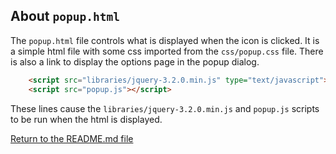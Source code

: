 ## About `popup.html`

The `popup.html` file controls what is displayed when the icon is clicked. It is a simple html file with some css imported from the `css/popup.css` file. There is also a link to display the options page in the popup dialog.


```html
    <script src="libraries/jquery-3.2.0.min.js" type="text/javascript"></script>
    <script src="popup.js"></script>
```

These lines cause the `libraries/jquery-3.2.0.min.js` and `popup.js` scripts to be run when the html is displayed. 

[Return to the README.md file](../README.md)

